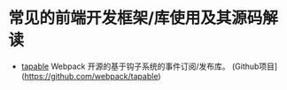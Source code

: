 # 常见的前端开发框架/库使用及其源码解读

- [tapable](packages/tapable/README.md)
  Webpack 开源的基于钩子系统的事件订阅/发布库。
  (Github项目](https://github.com/webpack/tapable)

